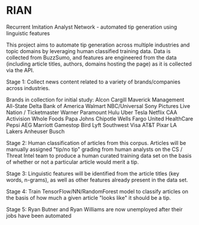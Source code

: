 # RIAN
Recurrent Imitation Analyst Network - automated tip generation using linguistic features


This project aims to automate tip generation across multiple industries and topic domains by leveraging human classified training data.  Data is collected from BuzzSumo, and features are engineered from the data (including article titles, authors, domains hosting the page) as it is collected via the API.  

Stage 1:  Collect news content related to a variety of brands/companies across industries.

Brands in collection for initial study:
Alcon
Cargill
Maverick Management
All-State
Delta
Bank of America
Walmart
NBC/Universal
Sony Pictures
Live Nation / Ticketmaster 
Warner
Paramount
Hulu
Uber
Tesla
Netflix
CAA
Activision
Whole Foods
Papa Johns
Chipotle
Wells Fargo
United HealthCare
Pepsi
AEG
Marriott
Gamestop
Bird
Lyft
Southwest
Visa
AT&T
Pixar
LA Lakers
Anheuser Busch

Stage 2:  Human classification of articles from this corpus.  Articles will be manually assigned "tip/no tip" grading from human analysts on the CS / Threat Intel team to produce a human curated training data set on the basis of whether or not a particular article would merit a tip.

Stage 3: Linguistic features will be identified from the article titles (key words, n-grams), as well as other features already present in the data set.  

Stage 4: Train TensorFlow/NN/RandomForest model to classify articles on the basis of how much a given article "looks like" it should be a tip.

Stage 5: Ryan Butner and Ryan Williams are now unemployed after their jobs have been automated
